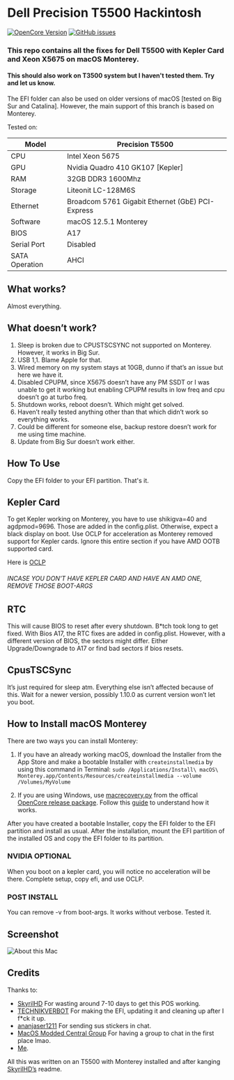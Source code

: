 # Dell Precision T5500 Hackintosh

[![OpenCore Version](https://img.shields.io/badge/OpenCore-0.8.4-green.svg)](https://github.com/qaziabdullah/EFI-Dell-Precision-T5500/)
[![GitHub issues](https://img.shields.io/github/issues/qaziabdullah/EFI-Dell-Precision-T5500.svg)](https://github.com/qaziabdullah/EFI-Dell-Precision-T5500/issues/)

### This repo contains all the fixes for Dell T5500 with Kepler Card and Xeon X5675 on macOS Monterey.
#### This should also work on T3500 system but I haven't tested them. Try and let us know.

The EFI folder can also be used on older versions of macOS [tested on Big Sur and Catalina]. However, the main support of this branch is based on Monterey. 


Tested on:

Model | Precision T5500
------------- | ---------------
CPU | Intel Xeon 5675
GPU | Nvidia Quadro 410 GK107 [Kepler]
RAM | 32GB DDR3 1600Mhz
Storage | Liteonit LC-128M6S
Ethernet | Broadcom 5761 Gigabit Ethernet (GbE) PCI-Express 
Software | macOS 12.5.1 Monterey
BIOS | A17
Serial Port | Disabled
SATA Operation | AHCI

## What works?

Almost everything.

## What doesn’t work?

1. Sleep is broken due to CPUSTSCSYNC not supported on Monterey. However, it works in Big Sur.
2. USB 1,1. Blame Apple for that.
3. Wired memory on my system stays at 10GB, dunno if that’s an issue but here we have it.
4. Disabled CPUPM, since X5675 doesn’t have any PM SSDT or I was unable to get it working but enabling CPUPM results in low freq and cpu doesn’t go at turbo freq.
5. Shutdown works, reboot doesn’t. Which might get solved.
6. Haven’t really tested anything other than that which didn’t work so everything works.
7. Could be different for someone else, backup restore doesn’t work for me using time machine.
8. Update from Big Sur doesn’t work either.

## How To Use

Copy the EFI folder to your EFI partition. That's it.

## Kepler Card

To get Kepler working on Monterey, you have to use shikigva=40 and agdpmod=9696.
Those are added in the config.plist.
Otherwise, expect a black display on boot. 
Use OCLP for acceleration as Monterey removed support for Kepler cards.
Ignore this entire section if you have AMD OOTB supported card.

Here is [OCLP](https://dortania.github.io/OpenCore-Legacy-Patcher/)
###### INCASE YOU DON'T HAVE KEPLER CARD AND HAVE AN AMD ONE, REMOVE THOSE BOOT-ARGS

## RTC

This will cause BIOS to reset after every shutdown. B*tch took long to get fixed. With Bios A17, the RTC fixes are added in config.plist.
However, with a different version of BIOS, the sectors might differ. Either Upgrade/Downgrade to A17 or find bad sectors if bios resets.


## CpusTSCSync

It’s just required for sleep atm. Everything else isn’t affected because of this.
Wait for a newer version, possibly 1.10.0 as current version won’t let you boot.

## How to Install macOS Monterey

There are two ways you can install Monterey:

1. If you have an already working macOS, download the Installer from the App Store and make a bootable Installer with `createinstallmedia` by using this command in Terminal: `sudo /Applications/Install\ macOS\ Monterey.app/Contents/Resources/createinstallmedia --volume /Volumes/MyVolume`

2. If you are using Windows, use [macrecovery.py](https://github.com/acidanthera/OpenCorePkg/tree/master/Utilities/macrecovery) from the offical [OpenCore release package](https://github.com/acidanthera/OpenCorePkg/releases/). Follow this [guide](https://dortania.github.io/OpenCore-Install-Guide/installer-guide/winblows-install.html) to understand how it works.

After you have created a bootable Installer, copy the EFI folder to the EFI partition and install as usual. After the installation, mount the EFI partition of the installed OS and copy the EFI folder to its partition.

### NVIDIA OPTIONAL
When you boot on a kepler card, you will notice no acceleration will be there. 
Complete setup, copy efi, and use OCLP.

### POST INSTALL

You can remove -v from boot-args. It works without verbose. Tested it.


## Screenshot

![About this Mac](https://i.postimg.cc/28MmT8bd/9a1df918-2e6f-4e81-b82f-89b32046d098-copy.jpg)


## Credits

Thanks to:

- [SkyrilHD](https://github.com/SkyrilHD/) For wasting around 7-10 days to get this POS working.
- [TECHNIKVERBOT](https://github.com/TECHNIKVERBOT/) For making the EFI, updating it and cleaning up after I f*ck it up.
- [ananjaser1211](https://github.com/ananjaser1211/) For sending sus stickers in chat.
- [MacOS Modded Central Group](https://t.me/hackintoshports/) For having a group to chat in the first place lmao.
- [Me](http://ididnothing.com/).


All this was written on an T5500 with Monterey installed and after kanging [SkyrilHD’s](https://github.com/SkyrilHD/) readme.
